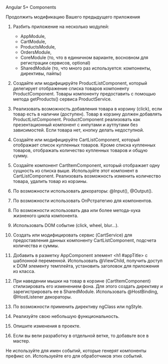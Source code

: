 Angular 5+ Components

Продолжить модификацию Вашего предыдущего приложения

1. Разбить приложение на несколько модулей:
    - AppModule, 
    - CartModule, 
    - ProductsModule, 
    - OrdersModule, 
    - CoreModule    (то, что в единичном варианте, восновном для регистрации сервисов, optional)
    - SharedModule (то, что много раз используется: компоненты, директивы, пайпы)
   
2. Создайте или модифицируйте ProductListComponent, который делегирует отображение списка товаров
   компоненту ProductComponent. Товары компоненту предоставить с помощью метода getProducts() сервиса ProductService.

3. Реализовать возможность добавления товара в корзину (click), если товар есть в наличии (доступен). 
   Товар в корзину должен добавлять ProductListComponent. 
   ProductComponent реализовать как презентационный компонент с инпутами и аутпутами без зависимостей.
   Если товара нет, кнопку делать недоступной. 

4. Создайте или модифицируйте CartListComponent, который отображает список купленных товаров. 
   Кроме списка купленных товаров, отображать количество купленных товаров и общую сумму.

5. Создайте компонент СartItemComponent, который отображает одну сущность из списка выше. 
   Используйте этот компонент в CartListComponent. 
   Реализовать возможность изменить количество товара, удалить товар из корзины.

6. По возможности использовать декораторы: @Input(), @Output().

7. По возможности использовать OnPстратегию для компонентов.

8. По возможности использовать два или более метода-хука жизненого цикла компонента.

9. Использовать DOM событие (click, wheel, blur...).

10. Создать или модифицировать сервис (CartService) для предоставления данных компоненту CartListComponent, 
   подсчета количества и суммы.

11. Добавить в разметку AppComponent элемент <h1 #appTitle></h1> с шаблонной переменной.
    Использовать @ViewChild, получить доступ к DOM элементу темплейта, 
    установить заголовок для приложения из класса.

12. При наведении мышки на товар в корзине (CartItemComponent) стилизировать его изменением фона. 
    Для этого создать директиву и зарегистрировать ее в SharedModule.
    Использовать @HostBinding, @HostListener декораторы.

13. По возможности применить директиву ngClass или ngStyle. 

14. Реализуйте свою небольшую функциональность.

15. Опишите изменения в проекте. 

16. Если вы вели разработку в отдельной ветке, то добавьте все в мастер.

Не используйте для имен событий, которые генерят компоненты префикс on. 
Используейте его для обработчиков этих событий.
